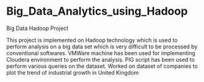 # Big_Data_Analytics_using_Hadoop
Big Data Hadoop Project

This project is implemented on Hadoop technology which is used to perform analysis on a big data set which is very difficult to be processed by conventional softwares.
VMWare machine has been used for implementing Cloudera environment to perform the analysis.
PIG script has been used to perform various queries on the dataset.
Worked on dataset of companies to plot the trend of industrial growth in United Kingdom
